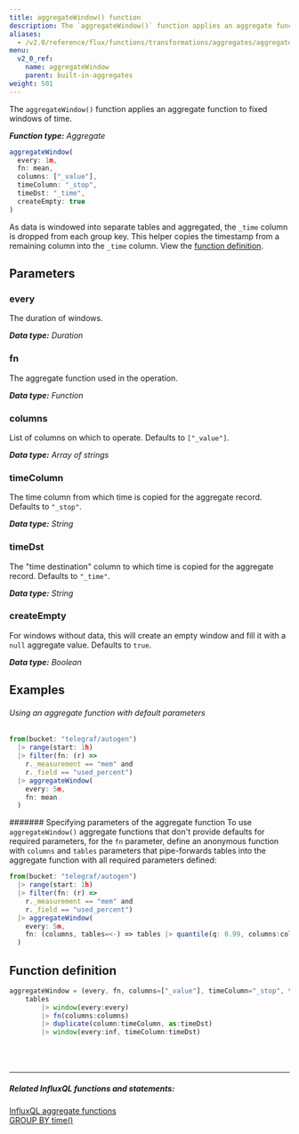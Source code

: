 ```yaml
---
title: aggregateWindow() function
description: The `aggregateWindow()` function applies an aggregate function to fixed windows of time.
aliases:
  - /v2.0/reference/flux/functions/transformations/aggregates/aggregatewindow
menu:
  v2_0_ref:
    name: aggregateWindow
    parent: built-in-aggregates
weight: 501
---
```


The `aggregateWindow()` function applies an aggregate function to fixed windows of time.

_**Function type:** Aggregate_  

```js
aggregateWindow(
  every: 1m,
  fn: mean,
  columns: ["_value"],
  timeColumn: "_stop",
  timeDst: "_time",
  createEmpty: true
)
```

As data is windowed into separate tables and aggregated, the `_time` column is dropped from each group key.
This helper copies the timestamp from a remaining column into the `_time` column.
View the [function definition](#function-definition).

## Parameters

### every
The duration of windows.

_**Data type:** Duration_

### fn
The aggregate function used in the operation.

_**Data type:** Function_

### columns
List of columns on which to operate.
Defaults to `["_value"]`.

_**Data type:** Array of strings_

### timeColumn
The time column from which time is copied for the aggregate record.
Defaults to `"_stop"`.

_**Data type:** String_

### timeDst
The "time destination" column to which time is copied for the aggregate record.
Defaults to `"_time"`.

_**Data type:** String_

### createEmpty
For windows without data, this will create an empty window and fill
it with a `null` aggregate value.
Defaults to `true`.

_**Data type:** Boolean_

## Examples

###### Using an aggregate function with default parameters
```js
from(bucket: "telegraf/autogen")
  |> range(start: 1h)
  |> filter(fn: (r) =>
    r._measurement == "mem" and
    r._field == "used_percent")
  |> aggregateWindow(
    every: 5m,
    fn: mean
  )
```
####### Specifying parameters of the aggregate function
To use `aggregateWindow()` aggregate functions that don't provide defaults for required parameters,
for the `fn` parameter, define an anonymous function with `columns` and `tables` parameters
that pipe-forwards tables into the aggregate function with all required parameters defined:

```js
from(bucket: "telegraf/autogen")
  |> range(start: 1h)
  |> filter(fn: (r) =>
    r._measurement == "mem" and
    r._field == "used_percent")
  |> aggregateWindow(
    every: 5m,
    fn: (columns, tables=<-) => tables |> quantile(q: 0.99, columns:columns)
  )
```

## Function definition
```js
aggregateWindow = (every, fn, columns=["_value"], timeColumn="_stop", timeDst="_time", tables=<-) =>
	tables
		|> window(every:every)
		|> fn(columns:columns)
		|> duplicate(column:timeColumn, as:timeDst)
		|> window(every:inf, timeColumn:timeDst)
```

<hr style="margin-top:4rem"/>

##### Related InfluxQL functions and statements:
[InfluxQL aggregate functions](https://docs.influxdata.com/influxdb/latest/query_language/functions/#aggregations)  
[GROUP BY time()](https://docs.influxdata.com/influxdb/latest/query_language/data_exploration/#the-group-by-clause)  
